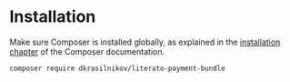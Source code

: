 Installation
============

Make sure Composer is installed globally, as explained in the
[installation chapter](https://getcomposer.org/doc/00-intro.md)
of the Composer documentation.

```console
composer require dkrasilnikov/literato-payment-bundle
```